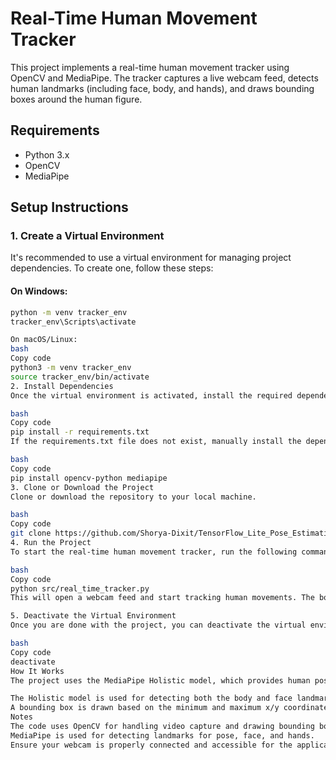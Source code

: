 # Real-Time Human Movement Tracker

This project implements a real-time human movement tracker using OpenCV and MediaPipe. The tracker captures a live webcam feed, detects human landmarks (including face, body, and hands), and draws bounding boxes around the human figure.

## Requirements

- Python 3.x
- OpenCV
- MediaPipe

## Setup Instructions

### 1. Create a Virtual Environment
It's recommended to use a virtual environment for managing project dependencies. To create one, follow these steps:

#### On Windows:
```bash
python -m venv tracker_env
tracker_env\Scripts\activate

On macOS/Linux:
bash
Copy code
python3 -m venv tracker_env
source tracker_env/bin/activate
2. Install Dependencies
Once the virtual environment is activated, install the required dependencies by running the following command:

bash
Copy code
pip install -r requirements.txt
If the requirements.txt file does not exist, manually install the dependencies using:

bash
Copy code
pip install opencv-python mediapipe
3. Clone or Download the Project
Clone or download the repository to your local machine.

bash
Copy code
git clone https://github.com/Shorya-Dixit/TensorFlow_Lite_Pose_Estimation.git
4. Run the Project
To start the real-time human movement tracker, run the following command:

bash
Copy code
python src/real_time_tracker.py
This will open a webcam feed and start tracking human movements. The bounding box will appear around the detected body and head. Press 'q' to exit the program.

5. Deactivate the Virtual Environment
Once you are done with the project, you can deactivate the virtual environment using:

bash
Copy code
deactivate
How It Works
The project uses the MediaPipe Holistic model, which provides human pose, face, and hand landmarks. The code captures frames from the webcam, processes them to detect these landmarks, and then draws a bounding box around the detected human figure.

The Holistic model is used for detecting both the body and face landmarks.
A bounding box is drawn based on the minimum and maximum x/y coordinates of the detected landmarks.
Notes
The code uses OpenCV for handling video capture and drawing bounding boxes on the frames.
MediaPipe is used for detecting landmarks for pose, face, and hands.
Ensure your webcam is properly connected and accessible for the application to function.
